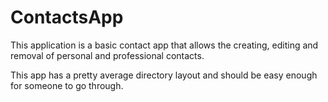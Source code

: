 # ContactsApp

This application is a basic contact app that allows the creating, editing and removal of personal and professional contacts.

This app has a pretty average directory layout and should be easy enough for someone to go through.

